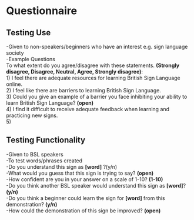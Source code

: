 ﻿# Questionnaire
## Testing Use 
-Given to non-speakers/beginners who have an interest e.g. sign language society  
	-Example Questions   
	To what extent do you agree/disagree with these statements.   **(Strongly disagree, Disagree, Neutral, Agree, Strongly disagree)**:  
		1) I feel there are adequate resources for learning British Sign Language online.  
		2) I feel like there are barriers to learning British Sign Language.  
		3) Could you give an example of a barrier you face inhibiting your ability to learn British Sign Language? **(open)**  
		4) I find it difficult to receive adequate feedback when learning and practicing new signs.  
		5)   

## Testing Functionality 
-Given to BSL speakers  
-To test words/phrases created  
 -Do you understand this sign as **[word]** ?(y/n)  
 -What would you guess that this sign is trying to say? **(open)**   
 -How confident are you in your answer on a scale of 1-10? **(1-10)**   
 -Do you think another BSL speaker would understand this sign as **[word]**?**(y/n)**  
 -Do you think a beginner could learn the sign for **[word]** from this demonstration? **(y/n)**  
 -How could the demonstration of this sign be improved? **(open)**
